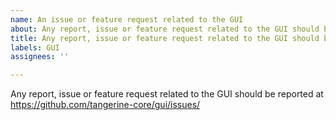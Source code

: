 ```yaml
---
name: An issue or feature request related to the GUI
about: Any report, issue or feature request related to the GUI should be reported at https://github.com/tangerine-core/gui/issues/
title: Any report, issue or feature request related to the GUI should be reported at https://github.com/tangerine-core/gui/issues/
labels: GUI
assignees: ''

---
```


Any report, issue or feature request related to the GUI should be reported at
https://github.com/tangerine-core/gui/issues/
